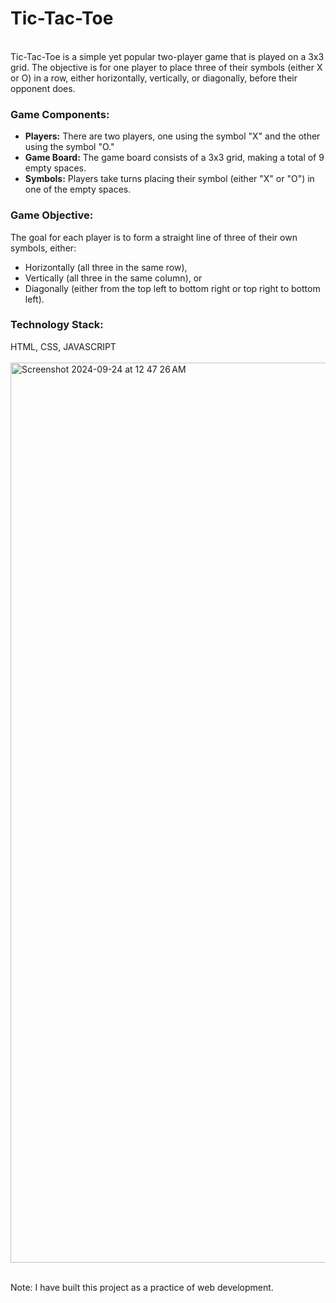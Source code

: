 <h1>Tic-Tac-Toe</h1>
<br>Tic-Tac-Toe is a simple yet popular two-player game that is played on a 3x3 grid. The objective is for one player to place three of their symbols (either X or O) in a row, either horizontally, vertically, or diagonally, before their opponent does.
<h3>Game Components:</h3>
<ul>
  <li><b>Players:</b> There are two players, one using the symbol "X" and the other using the symbol "O." </li>
  <li><b>Game Board:</b> The game board consists of a 3x3 grid, making a total of 9 empty spaces.</li>
  <li><b>Symbols:</b> Players take turns placing their symbol (either "X" or "O") in one of the empty spaces.</li>
</ul>
<h3>Game Objective:</h3>
The goal for each player is to form a straight line of three of their own symbols, either:
<ul>
  <li>Horizontally (all three in the same row),</li>
  <li>Vertically (all three in the same column), or</li>
  <li>Diagonally (either from the top left to bottom right or top right to bottom left).</li>
</ul>
<h3>Technology Stack: </h3> HTML, CSS, JAVASCRIPT
<br>
<br>
<img width="1440" alt="Screenshot 2024-09-24 at 12 47 26 AM" src="https://github.com/user-attachments/assets/e44c1d3a-1401-4b90-9cd5-a8b4f4903500">

<br>Note: I have built this project as a practice of web development.
